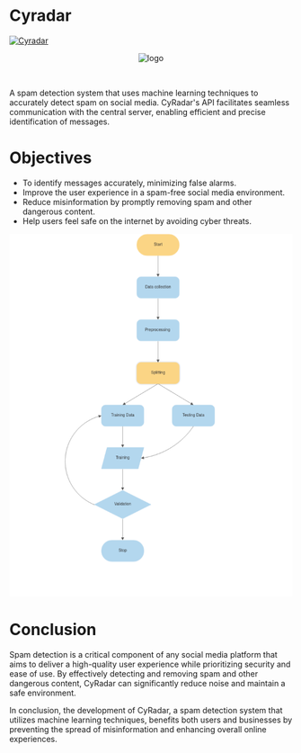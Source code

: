 # Cyradar

[![Cyradar](https://img.shields.io/badge/demo-Cyradar-blue)](https://enemy7-spam-detetor.hf.space/)
<p align=center>
 
  <img src="https://github.com/Brijeshkrishna/CyRadar/assets/63464137/b269792d-231b-45c0-b4c5-fc24851c1b0f" alt="logo">
</p>
<br>



A spam detection system that uses machine learning techniques to accurately detect spam on social media. CyRadar's API facilitates seamless communication with the central server, enabling efficient and precise identification of messages.

# Objectives

 - To identify messages accurately, minimizing false alarms.
- Improve the user experience in a spam-free social media environment.
 - Reduce misinformation by promptly removing spam and other dangerous content.
 - Help users feel safe on the internet by avoiding cyber threats.

![flowchat](cyradar_model/flowchat.png "Design Flowchat")

# Conclusion
Spam detection is a critical component of any social media platform that aims to deliver a high-quality user experience while prioritizing security and ease of use. By effectively detecting and removing spam and other dangerous content, CyRadar can significantly reduce noise and maintain a safe environment.

In conclusion, the development of CyRadar, a spam detection system that utilizes machine learning techniques, benefits both users and businesses by preventing the spread of misinformation and enhancing overall online experiences.
